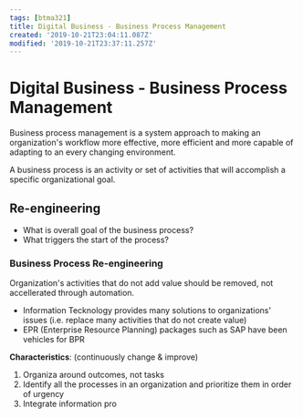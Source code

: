 ```yaml
---
tags: [btma321]
title: Digital Business - Business Process Management
created: '2019-10-21T23:04:11.087Z'
modified: '2019-10-21T23:37:11.257Z'
---
```


# Digital Business - Business Process Management

Business process management is a system approach to making an organization's workflow more effective, more efficient and more capable of adapting to an every changing environment.

A business process is an activity or set of activities that will accomplish a specific organizational goal.

## Re-engineering

* What is overall goal of the business process?
* What triggers the start of the process?

### Business Process Re-engineering

Organization's activities that do not add value should be removed, not accellerated through automation.

* Information Tecknology provides many solutions to organizations' issues (i.e. replace many activities that do not create value)
* EPR (Enterprise Resource Planning) packages such as SAP have been vehicles for BPR

**Characteristics**: (continuously change & improve)
1. Organiza around outcomes, not tasks
2. Identify all the processes in an organization and prioritize them in order of urgency
3. Integrate information pro

